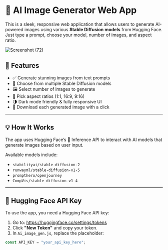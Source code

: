 # 🎨 AI Image Generator Web App

This is a sleek, responsive web application that allows users to generate AI-powered images using various **Stable Diffusion models** from Hugging Face. Just type a prompt, choose your model, number of images, and aspect ratio.

![Screenshot (72)](https://github.com/user-attachments/assets/f2faf29d-affb-4f88-ab35-24e42f37ab29)

## 🚀 Features

- ✅ Generate stunning images from text prompts
- 🎯 Choose from multiple Stable Diffusion models
- 🖼️ Select number of images to generate
- 🔳 Pick aspect ratios (1:1, 16:9, 9:16)
- 🌗 Dark mode friendly & fully responsive UI
- 💾 Download each generated image with a click

---

## 💡 How It Works

The app uses Hugging Face’s 🤗 Inference API to interact with AI models that generate images based on user input.

Available models include:
- `stabilityai/stable-diffusion-2`
- `runwayml/stable-diffusion-v1-5`
- `prompthero/openjourney`
- `CompVis/stable-diffusion-v1-4`

---

## 🔐 Hugging Face API Key

To use the app, you need a Hugging Face API key:

1. Go to: https://huggingface.co/settings/tokens
2. Click **"New Token"** and copy your token.
3. In `Ai_image_gen.js`, replace the placeholder:

```js
const API_KEY = "your_api_key_here";
